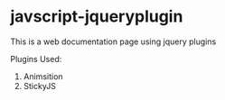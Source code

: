 # javscript-jqueryplugin
This is a web documentation page using jquery plugins


Plugins Used:
1. Animsition
2. StickyJS
